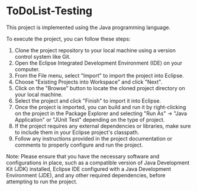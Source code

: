 # ToDoList-Testing

This project is implemented using the Java programming language. 

To execute the project, you can follow these steps:

  1.  Clone the project repository to your local machine using a version control system like Git.
  2.  Open the Eclipse Integrated Development Environment (IDE) on your computer.
  3.  From the File menu, select "Import" to import the project into Eclipse.
  4.  Choose "Existing Projects into Workspace" and click "Next".
  5.  Click on the "Browse" button to locate the cloned project directory on your local machine.
  6.  Select the project and click "Finish" to import it into Eclipse.
  7.  Once the project is imported, you can build and run it by right-clicking on the project in the Package Explorer and selecting "Run As" -> "Java Application" 
      or "JUnit Test" depending on the type of project.
  9.  If the project requires any external dependencies or libraries, make sure to include them in your Eclipse project's classpath.
  10. Follow any instructions provided in the project documentation or comments to properly configure and run the project.
  
  
Note: Please ensure that you have the necessary software and configurations in place, such as a compatible version of Java Development Kit (JDK) installed, Eclipse IDE configured with a Java Development Environment (JDE), and any other required dependencies, before attempting to run the project.
